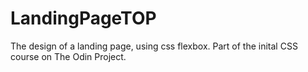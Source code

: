 # LandingPageTOP
The design of a landing page, using css flexbox. Part of the inital CSS course on The Odin Project. 
